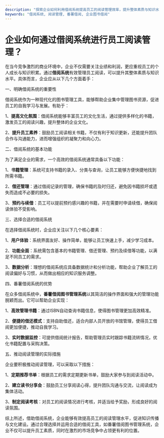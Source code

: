 ```yaml
---
description: "探索企业如何利用借阅系统提高员工的阅读管理效率，提升整体素质与知识水平。"
keywords: "借阅系统, 阅读管理, 番薯借阅, 企业图书借阅"
---
```

# 企业如何通过借阅系统进行员工阅读管理？

在当今竞争激烈的商业环境中，企业不仅需要关注业绩和利润，更应重视员工的个人成长与知识积累。通过**借阅系统**有效管理员工阅读，可以提升其整体素质与知识水平。具体而言，企业应从以下几个方面着手：

一、明确借阅系统的重要性

借阅系统作为一种现代化的图书管理工具，能够帮助企业集中管理图书资源，促进员工的自我学习与发展。有助于：

1、**提高文化氛围**：借阅系统能够丰富员工的文化生活，通过提供多样化的书籍，激发员工的阅读兴趣，提升整体的企业文化。

2、**提升员工素养**：鼓励员工阅读相关书籍，不仅有利于知识更新，还能提升团队合作与沟通能力，进而增强组织的凝聚力和向心力。

二、借阅系统的基本功能

为了满足企业的需求，一个高效的借阅系统通常具备以下功能：

1、**书籍管理**：系统可支持书籍的录入、分类与查询，让员工能够方便快捷地找到所需书籍。

2、**借还管理**：通过借阅记录的管理，确保书籍的及时归还，避免因书籍损坏或遗失而造成不必要的损失。

3、**预约与续借**：员工可以提前预约感兴趣的书籍，并在需要时申请续借，确保阅读体验不受影响。

三、选择合适的借阅系统

在选择借阅系统时，企业应关注以下几个核心要素：

1、**用户体验**：系统界面友好、操作简单，能够让员工快速上手，减少学习成本。

2、**功能全面**：系统需包含基本的书籍管理、借还管理、预约及续借等功能，以满足不同员工的需求。

3、**数据分析**：理想的借阅系统应具备数据统计和分析功能，帮助企业了解员工的阅读偏好与习惯，从而做出相应的知识服务调整。

四、番薯借阅系统的优势

在众多借阅系统中，**番薯借阅图书管理系统**以其简洁的操作界面和强大的管理功能脱颖而出。它可以帮助企业实现：

1、**高效管理书籍**：通过ISBN自动查询书籍信息，使得图书管理更加高效精准。

2、**便捷的借还模式**：支持自助借还，适合内部人员开放的书馆管理，使得员工借阅更加便捷，推动自我学习。

3、**实时数据监控**：可提供借阅统计报告，帮助管理员实时跟踪书籍流转情况，优化书籍配置与采购决策。

五、推动阅读管理的实际措施

企业要积极推动阅读管理，可以采取以下措施：

1、**定期推荐书单**：根据员工的需求定期更新书单，鼓励大家参与到阅读活动中。

2、**建立读书分享会**：鼓励员工分享阅读心得，提升团队沟通与交流，让阅读成为集体活动。

3、**制定阅读考核**：对员工的阅读情况进行考核，并适当给予奖励，形成良好的阅读氛围。

综上所述，借助借阅系统，企业能够有效提高员工的阅读管理水平，促进知识传播与文化建设。通过合理选择并运用合适的借阅工具，如番薯借阅图书管理系统，企业不仅可以提升员工素质，同时在激烈的市场竞争中占领更有利的位置。
